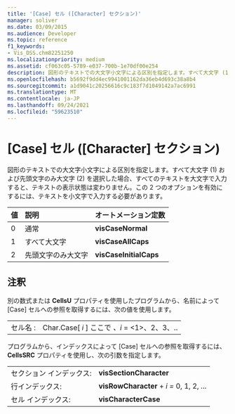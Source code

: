 ```yaml
---
title: '[Case] セル ([Character] セクション)'
manager: soliver
ms.date: 03/09/2015
ms.audience: Developer
ms.topic: reference
f1_keywords:
- Vis_DSS.chm82251250
ms.localizationpriority: medium
ms.assetid: cf063c05-5789-e037-700b-1e70df00e254
description: 図形のテキストでの大文字小文字による区別を指定します。すべて大文字 (1) および先頭文字のみ大文字 (2) を選択した場合、すべてのテキストを大文字で入力すると、テキストの表示状態は変わりません。この 2 つのオプションを有効にするには、テキストを小文字で入力する必要があります。
ms.openlocfilehash: b5692f9dd4ec9941001162da36eb4d693c38a8b4
ms.sourcegitcommit: a1d9041c20256616c9c183f7d1049142a7ac6991
ms.translationtype: MT
ms.contentlocale: ja-JP
ms.lasthandoff: 09/24/2021
ms.locfileid: "59623510"
---
```

# <a name="case-cell-character-section"></a>[Case] セル ([Character] セクション)

図形のテキストでの大文字小文字による区別を指定します。すべて大文字 (1) および先頭文字のみ大文字 (2) を選択した場合、すべてのテキストを大文字で入力すると、テキストの表示状態は変わりません。この 2 つのオプションを有効にするには、テキストを小文字で入力する必要があります。
  
|**値**|**説明**|**オートメーション定数**|
|:-----|:-----|:-----|
| 0  <br/> | 通常  <br/> |**visCaseNormal** <br/> |
| 1  <br/> | すべて大文字  <br/> |**visCaseAllCaps** <br/> |
| 2  <br/> | 先頭文字のみ大文字  <br/> |**visCaseInitialCaps** <br/> |
   
## <a name="remarks"></a>注釈

別の数式または **CellsU** プロパティを使用したプログラムから、名前によって [Case] セルへの参照を取得するには、次の値を使用します。 
  
|||
|:-----|:-----|
| セル名 :  <br/> | Char.Case[  *i*  ] ここで  *、i*  = <1>、2、3、..  <br/> |
   
プログラムから、インデックスによって [Case] セルへの参照を取得するには、**CellsSRC** プロパティを使用し、次の引数を指定します。 
  
|||
|:-----|:-----|
| セクション インデックス:  <br/> |**visSectionCharacter** <br/> |
| 行インデックス:  <br/> |**visRowCharacter**  +  *i* *=* 0, 1, 2, ...  <br/> |
| セル インデックス:  <br/> |**visCharacterCase** <br/> |
   

